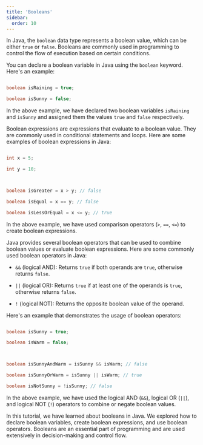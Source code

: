 ```yaml
---
title: 'Booleans'
sidebar:
  order: 10
---
```


 

In Java, the `boolean` data type represents a boolean value, which can be either `true` or `false`. Booleans are commonly used in programming to control the flow of execution based on certain conditions.





You can declare a boolean variable in Java using the `boolean` keyword. Here's an example:



```java

boolean isRaining = true;

boolean isSunny = false;

```



In the above example, we have declared two boolean variables `isRaining` and `isSunny` and assigned them the values `true` and `false` respectively.





Boolean expressions are expressions that evaluate to a boolean value. They are commonly used in conditional statements and loops. Here are some examples of boolean expressions in Java:



```java

int x = 5;

int y = 10;



boolean isGreater = x > y; // false

boolean isEqual = x == y; // false

boolean isLessOrEqual = x <= y; // true

```



In the above example, we have used comparison operators (`>`, `==`, `<=`) to create boolean expressions.





Java provides several boolean operators that can be used to combine boolean values or evaluate boolean expressions. Here are some commonly used boolean operators in Java:



- `&&` (logical AND): Returns `true` if both operands are `true`, otherwise returns `false`.

- `||` (logical OR): Returns `true` if at least one of the operands is `true`, otherwise returns `false`.

- `!` (logical NOT): Returns the opposite boolean value of the operand.



Here's an example that demonstrates the usage of boolean operators:



```java

boolean isSunny = true;

boolean isWarm = false;



boolean isSunnyAndWarm = isSunny && isWarm; // false

boolean isSunnyOrWarm = isSunny || isWarm; // true

boolean isNotSunny = !isSunny; // false

```



In the above example, we have used the logical AND (`&&`), logical OR (`||`), and logical NOT (`!`) operators to combine or negate boolean values.





In this tutorial, we have learned about booleans in Java. We explored how to declare boolean variables, create boolean expressions, and use boolean operators. Booleans are an essential part of programming and are used extensively in decision-making and control flow.